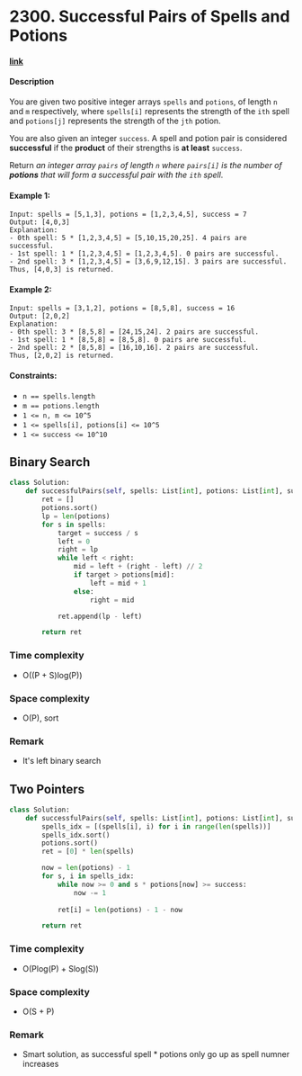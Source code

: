 # 2300. Successful Pairs of Spells and Potions

#### [link](https://leetcode.com/problems/successful-pairs-of-spells-and-potions/)

#### Description
You are given two positive integer arrays `spells` and `potions`, of length `n` and `m` respectively, where `spells[i]` represents the strength of the `ith` spell and `potions[j]` represents the strength of the `jth` potion.

You are also given an integer `success`. A spell and potion pair is considered **successful** if the **product** of their strengths is **at least** `success`.

Return *an integer array `pairs` of length `n` where `pairs[i]` is the number of **potions** that will form a successful pair with the `ith` spell*.

#### Example 1:
```
Input: spells = [5,1,3], potions = [1,2,3,4,5], success = 7
Output: [4,0,3]
Explanation:
- 0th spell: 5 * [1,2,3,4,5] = [5,10,15,20,25]. 4 pairs are successful.
- 1st spell: 1 * [1,2,3,4,5] = [1,2,3,4,5]. 0 pairs are successful.
- 2nd spell: 3 * [1,2,3,4,5] = [3,6,9,12,15]. 3 pairs are successful.
Thus, [4,0,3] is returned.
```
#### Example 2:
```
Input: spells = [3,1,2], potions = [8,5,8], success = 16
Output: [2,0,2]
Explanation:
- 0th spell: 3 * [8,5,8] = [24,15,24]. 2 pairs are successful.
- 1st spell: 1 * [8,5,8] = [8,5,8]. 0 pairs are successful. 
- 2nd spell: 2 * [8,5,8] = [16,10,16]. 2 pairs are successful. 
Thus, [2,0,2] is returned.
```

#### Constraints:
* `n == spells.length`
* `m == potions.length`
* `1 <= n, m <= 10^5`
* `1 <= spells[i], potions[i] <= 10^5`
* `1 <= success <= 10^10`

## Binary Search
```python
class Solution:
    def successfulPairs(self, spells: List[int], potions: List[int], success: int) -> List[int]:
        ret = []
        potions.sort()
        lp = len(potions)
        for s in spells:
            target = success / s
            left = 0
            right = lp
            while left < right:
                mid = left + (right - left) // 2
                if target > potions[mid]:
                    left = mid + 1
                else:
                    right = mid

            ret.append(lp - left)

        return ret
```
### Time complexity
* O((P + S)log(P))
### Space complexity
* O(P), sort
### Remark
* It's left binary search

## Two Pointers
```python
class Solution:
    def successfulPairs(self, spells: List[int], potions: List[int], success: int) -> List[int]:
        spells_idx = [(spells[i], i) for i in range(len(spells))]
        spells_idx.sort()
        potions.sort()
        ret = [0] * len(spells)

        now = len(potions) - 1
        for s, i in spells_idx:
            while now >= 0 and s * potions[now] >= success:
                now -= 1
            
            ret[i] = len(potions) - 1 - now

        return ret
```
### Time complexity
* O(Plog(P) + Slog(S))
### Space complexity
* O(S + P)
### Remark
* Smart solution, as successful spell * potions only go up as spell numner increases